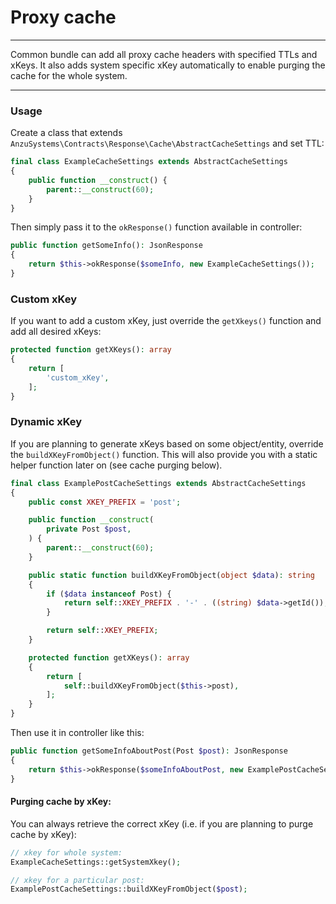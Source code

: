 Proxy cache
============

---

Common bundle can add all proxy cache headers with specified TTLs and xKeys. It also adds system specific xKey automatically to enable purging the cache for the whole system.

--- 

### Usage

Create a class that extends `AnzuSystems\Contracts\Response\Cache\AbstractCacheSettings` and set TTL:

```php
final class ExampleCacheSettings extends AbstractCacheSettings
{
    public function __construct() {
        parent::__construct(60);
    }
}  
```

Then simply pass it to the `okResponse()` function available in controller:

```php
public function getSomeInfo(): JsonResponse
{
    return $this->okResponse($someInfo, new ExampleCacheSettings());
}
```

### Custom xKey

If you want to add a custom xKey, just override the `getXkeys()` function and add all desired xKeys:

```php
protected function getXKeys(): array
{
    return [
        'custom_xKey',
    ];
}
```

### Dynamic xKey

If you are planning to generate xKeys based on some object/entity, override the `buildXKeyFromObject()` function.
This will also provide you with a static helper function later on (see cache purging below).

```php
final class ExamplePostCacheSettings extends AbstractCacheSettings
{
    public const XKEY_PREFIX = 'post';

    public function __construct(
        private Post $post,
    ) {
        parent::__construct(60);
    }

    public static function buildXKeyFromObject(object $data): string
    {
        if ($data instanceof Post) {
            return self::XKEY_PREFIX . '-' . ((string) $data->getId());
        }

        return self::XKEY_PREFIX;
    }

    protected function getXKeys(): array
    {
        return [
            self::buildXKeyFromObject($this->post),
        ];
    }
}
```

Then use it in controller like this:

```php
public function getSomeInfoAboutPost(Post $post): JsonResponse
{
    return $this->okResponse($someInfoAboutPost, new ExamplePostCacheSettings($post));
}
```

#### Purging cache by xKey:

You can always retrieve the correct xKey (i.e. if you are planning to purge cache by xKey):

```php
// xkey for whole system: 
ExampleCacheSettings::getSystemXkey();

// xkey for a particular post:
ExamplePostCacheSettings::buildXKeyFromObject($post);
```
